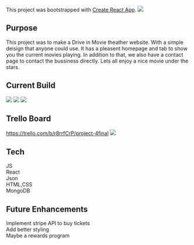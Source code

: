 This project was bootstrapped with [Create React App](https://github.com/facebook/create-react-app).
<img src='https://i.imgur.com/XnA0uWe.jpg'>


## Purpose

This project was to make a Drive in Movie theather website. With a simple deisign that anyone could use. 
It has a pleasent homepage and tab to show you the current movies playing. In addition to that, we also have a contact page to contact the bussiness directly.
Lets all enjoy a nice movie under the stars.

## Current Build
<img src='https://i.imgur.com/vuIVPHo.png'>
<img src='https://i.imgur.com/LEqdn78.png'>
<img src='https://i.imgur.com/8sq3eSb.png'>

## Trello Board
https://trello.com/b/r8rrfCrP/project-4final
<img src="https://i.imgur.com/AMBEncr.png">

## Tech

JS <br/>
React<br/>
Json<br/>
HTML,CSS<br/>
MongoDB

## Future Enhancements

Implement stripe API to buy tickets<br/>
Add better styling<br/>
Maybe a rewards program<br/>






